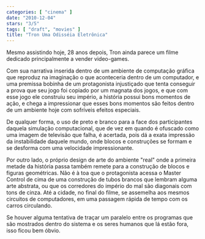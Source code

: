 ```yaml
---
categories: [ "cinema" ]
date: "2010-12-04"
stars: "3/5"
tags: [ "draft", "movies" ]
title: "Tron Uma Odisséia Eletrônica"
---
```

Mesmo assistindo hoje, 28 anos depois, Tron ainda parece um filme dedicado
principalmente a vender video-games.

Com sua narrativa inserida dentro de um ambiente de computação gráfica
que reproduz na imaginação o que aconteceria dentro de um computador, e
uma premissa bobinha de um protagonista injustiçado que tenta conseguir
a prova que seu jogo foi copiado por um magnata dos jogos, e que com
esse jogo ele construiu seu império, a história possui bons momentos
de ação, e chega a impressionar que esses bons momentos são feitos
dentro de um ambiente hoje com sofríveis efeitos especiais.

De qualquer forma, o uso de preto e branco para a face dos participantes
daquela simulação computacional, que de vez em quando é ofuscado
como uma imagem de televisão que falha, é acertada, pois dá a exata
impressão da instabilidade daquele mundo, onde blocos e construções
se formam e se desforma com uma velocidade impressionante.

Por outro lado, o próprio design de arte do ambiente "real" onde a
primeira metade da história passa também remete para a construção
de blocos e figuras geométricas. Não é à toa que o protagonista
acessa o Master Control de cima de uma construção de tubos brancos que
lembram alguma arte abstrata, ou que os corredores do império do mal
são diagonais com tons de cinza. Até a cidade, no final do filme, se
assemelha aos mesmos circuitos de computadores, em uma passagem rápida
de tempo com os carros circulando.

Se houver alguma tentativa de traçar um paralelo entre os programas que
são mostrados dentro do sistema e os seres humanos que lá estão fora,
isso ficou bem óbvio.

